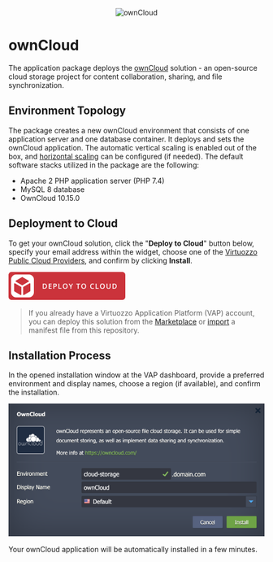 <p align="center"> 
<img src="images/ownCloud.png" alt="ownCloud">
</p>

# ownCloud

The application package deploys the [ownCloud](https://owncloud.com/) solution - an open-source cloud storage project for content collaboration, sharing, and file synchronization.


## Environment Topology

The package creates a new ownCloud environment that consists of one application server and one database container. It deploys and sets the ownCloud application. The automatic vertical scaling is enabled out of the box, and [horizontal scaling](https://www.virtuozzo.com/application-platform-docs/automatic-horizontal-scaling/) can be configured (if needed). The default software stacks utilized in the package are the following:

- Apache 2 PHP application server (PHP 7.4)
- MySQL 8 database
- OwnCloud 10.15.0


## Deployment to Cloud

To get your ownCloud solution, click the "**Deploy to Cloud**" button below, specify your email address within the widget, choose one of the [Virtuozzo Public Cloud Providers](https://www.virtuozzo.com/application-platform-partners/), and confirm by clicking **Install**.

[![Deploy to Cloud](https://raw.githubusercontent.com/jelastic-jps/common/main/images/deploy-to-cloud.png)](https://www.virtuozzo.com/install/?manifest=https://raw.githubusercontent.com/jelastic-jps/owncloud/refs/heads/master/manifest.jps)

> If you already have a Virtuozzo Application Platform (VAP) account, you can deploy this solution from the [Marketplace](https://www.virtuozzo.com/application-platform-docs/marketplace/) or [import](https://www.virtuozzo.com/application-platform-docs/environment-import/) a manifest file from this repository.


## Installation Process

In the opened installation window at the VAP dashboard, provide a preferred environment and display names, choose a region (if available), and confirm the installation.

![ownCloud deployment wizard](images/owncloud-deployment-wizard.png)

Your ownCloud application will be automatically installed in a few minutes.
